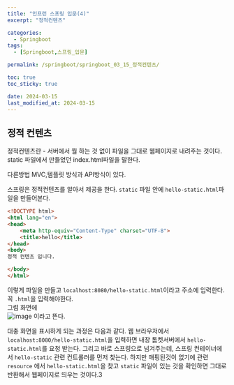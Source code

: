 ```yaml
---
title: "인프런 스프링 입문(4)"
excerpt: "정적컨텐츠"

categories:
  - Springboot
tags:
  - [Springboot,스프링_입문]

permalink: /springboot/springboot_03_15_정적컨텐츠/

toc: true
toc_sticky: true

date: 2024-03-15
last_modified_at: 2024-03-15
---
```


## 정적 컨텐츠

정적컨텐츠란 - 서버에서 뭘 하는 것 없이 파일을 그대로 웹페이지로 내려주는 것이다.  
static 파일에서 만들었던 index.html파일을 말한다.

다른방법 MVC,템플릿 방식과 API방식이 있다.

스프링은 정적컨텐츠를 알아서 제공을 한다.
`static` 파일 안에 `hello-static.html`파일을 만들어본다.
```html
<!DOCTYPE html>
<html lang="en">
<head>
    <meta http-equiv="Content-Type" charset="UTF-8">
    <title>hello</title>
</head>
<body>
정적 컨텐츠 입니다.

</body>
</html>
```
이렇게 파일을 만들고 `localhost:8080/hello-static.html`이라고 주소에 입력한다. 꼭 `.html`을 입력해야한다.   
그럼 화면에  
![image](https://github.com/garusitell/utterances/assets/45359953/0af390e7-872c-4fb9-8e45-426eec858e17)
이라고 뜬다.  

대충 화면을 표시하게 되는 과정은 다음과 같다.
웹 브라우저에서 `localhost:8080/hello-static.html`을 입력하면 내장 톰켓서버에서 `hello-static.html`를 요청 받는다. 그리고 바로 스프링으로 넘겨주는데, 스프링 컨테이너에서 `hello-static` 관련 컨트롤러를 먼저 찾는다. 하지만 매핑된것이 없기에 관련 `resource` 에서 `hello-static.html`을 찾고 `static` 파일이 있는 것을 확인하면 그대로 반환해서 웹페이지로 띄우는 것이다.3
